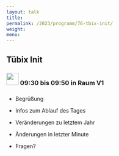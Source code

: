 ```yaml
---
layout: talk
title:
permalink: /2023/programm/76-tbix-init/
weight:
menu:
---
```

## Tübix Init

### <img height = "32" src="../../../images/talk.svg"> 09:30 bis 09:50 in Raum V1

### 

* Begrüßung  
* Infos zum Ablauf des Tages  
* Veränderungen zu letztem Jahr  
* Änderungen in letzter Minute  
* Fragen?

